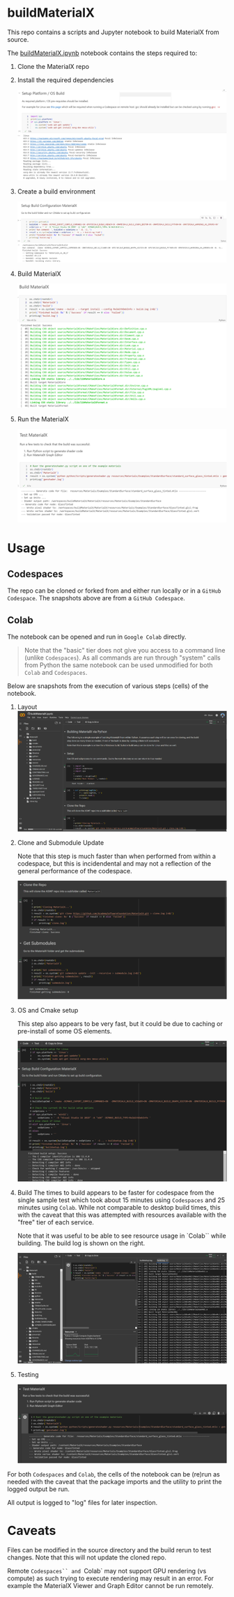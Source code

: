 # buildMaterialX

This repo contains a scripts and Jupyter notebook to build MaterialX from source.

The [buildMaterialX.ipynb](buildMaterialX.ipynb) notebook contains the steps required to:

1. Clone the MaterialX repo
2. Install the required dependencies

    <img src="./images/MaterialX_os_setup_codespace_remote.png">

3. Create a build environment

    <img src="./images/MaterialX_build_setup_linux_codespace_remote.png">

4. Build MaterialX

    <img src="./images/MaterialX_build_linux_codespace_remote.png">

5. Run the MaterialX

    <img src="./images/MaterialX_test_linux_codespace_remote.png">

# Usage

## Codespaces

The repo can be cloned or forked from and either run locally or in a `GitHub Codespace`. The snapshots above are from a `GitHub Codespace`. 

## Colab

The notebook can be opened and run in `Google Colab` directly. 

> Note that the "basic" tier does not give you access to a command line (unlike `Codespaces`). As all commands are run through "system" calls from Python the same notebook can be used unmodified for both `Colab` and `Codespaces`.

Below are snapshots from the execution of various steps (cells) of the notebook.

1. Layout
    <img src="./images/MaterialX_colab.png">

2. Clone and Submodule Update

    Note that this step is much faster than when performed from within a codespace, but this is incidendental and may not a reflection of the general performance of the codespace.

    <img src="./images/MaterialX_colab_clone_submodule.png">

3. OS and Cmake setup

    This step also appears to be very fast, but it could be due to caching or pre-install of some OS elements.

    <img src="./images/MaterialX_colab_os_build_setup.png">

4. Build
    The times to build appears to be faster for codespace from the single sample test which took about 15 minutes using `Codespaces` and 25 minutes using `Colab`. While not comparable to desktop build times, this with the caveat that this was attempted with resources available with the "free" tier of each service. 
    
    Note that it was useful to be able to see resource usage in `Colab`` while building. The build log is shown on the right.

    <img src="./images/MaterialX_colab_build.png">

5. Testing

    <img src="./images/Materialx_colab_test.png">

For both `Codespaces` and `Colab`, the cells of the notebook can be (re)run as needed with the caveat that the package imports and the utility to print the logged output be run.

All output is logged to "log" files for later inspection. 

# Caveats

Files can be modified in the source directory and the build rerun to test changes. Note that this will not update the cloned repo.

Remote `Codespaces`` and `Colab` may not support GPU rendering (vs compute) as such trying to execute rendering may result in an error. For example the MaterialX Viewer and Graph Editor cannot be run remotely.


